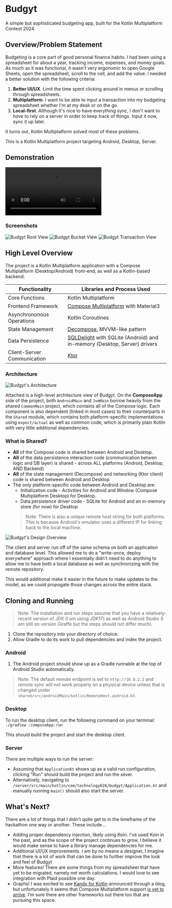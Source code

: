 # Budgyt
A simple but sophisticated budgeting app, built for the Kotlin Multiplatform Contest 2024.

## Overview/Problem Statement

Budgeting is a core part of good personal finance habits. I had been using a spreadsheet for about a year, tracking income, expenses, and money goals. As much as it was functional, it wasn't very ergonomic to open Google Sheets, open the spreadsheet, scroll to the cell, and add the value. I needed a better solution with the following criteria:

1. **Better UI/UX**. Limit the time spent clicking around in menus or scrolling through spreadsheets.
2. **Multiplatform**. I want to be able to input a transaction into my budgeting spreadsheet whether I'm at my desk or on the go.
3. **Local-first**. Although it's nice to have everything sync, I don't want to *have* to rely on a server in order to keep track of things. Input it now, sync it up later.

It turns out, Kotlin Multiplatform solved most of these problems.

This is a Kotlin Multiplatform project targeting Android, Desktop, Server.

## Demonstration
![](Budgyt_Demo_mp4.mp4)

### Screenshots
![Budgyt Root View](Budgyt-Root-View.png)
![Budgyt Bucket View](Budgyt-Bucket-View.png)
![Budgyt Transaction View](Budgyt-Transaction-View.png)

## High Level Overview
The project is a Kotlin Multiplatform application with a Compose Multiplatform (Desktop/Android) front-end, as well as a Kotlin-based backend.

| Functionality | Libraries and Process Used |
| -|-|
| Core Functions | Kotlin Multiplatform |
| Frontend Framework | [Compose Multiplatform](https://www.jetbrains.com/lp/compose-multiplatform/) with Material3
| Asynchrononous Operations | Kotlin Coroutines
| State Management | [Decompose](https://github.com/arkivanov/Decompose), MVVM-like pattern |
| Data Persistence | [SQLDelight](https://github.com/cashapp/sqldelight) with SQLite (Android) and in-memory (Desktop, Server) drivers |
| Client-Server Communication | [Ktor](https://ktor.io/) |

### Architecture
![Budgyt's Architecture](BudgytArchitecture.drawio.png)

Attached is a high-level architecture view of Budgyt. On the **ComposeApp** side of the project, both `AndroidMain` and `JvmMain` borrow heavily from the shared `CommonMain` project, which contains all of the Compose logic. Each component is also dependent (linked in most cases) to their counterparts in the `Shared` module, which contains both platform-specific implementations using `expect/actual` as well as common code, which is primarily plain Kotlin with very little additional dependencies.

### What is Shared?
- **All** of the Compose code is shared between Android and Desktop.
- **All** of the data persistence interaction code (communication betwen logic and DB layer) is shared - across ALL platforms (Android, Desktop, AND Backend)
- **All** of the state management (Decompose) and networking (Ktor client) code is shared between Android and Desktop
- The only platform-specific code between Android and Desktop are:
  - Initialization code - Activities for Android and Window (Compose Multiplatform Desktop) for Desktop.
  - Data persistence driver code - SQLite for Android and an in-memory store (for now) for Desktop
  > Note: There is also a unique remote host string for both platforms. This is because Android's emulator uses a different IP for linking back to the local machine.

![Budgyt's Design Overview](BudgytDesign.drawio.png)

The client and server run off of the same schema on both an application and database level. This allowed me to do a "write-once, deploy everywhere" approach where I essentially didn't need to do anything to allow me to have both a local database as well as synchronizing with the remote repository.

This would additional make it easier in the future to make updates to the model, as we could propogate those changes across the entire stack.

## Cloning and Running
> Note: The installation and run steps assume that you have a relatively-recent version of JDK (I am using JDK17) as well as Android Studio (I am still on version Giraffe but the steps should not differ much).
1. Clone the repository into your directory of choice.
2. Allow Gradle to do its work to pull dependencies and index the project.

### Android
1. The Android project should show up as a Gradle runnable at the top of Android Studio automatically.

> Note: The default remote endpoint is set to `http://10.0.2.2` and remote sync will not work properly on a physical device unless that is changed under `shared/src/androidMain/kotlin/RemoteHost.android.kt`.

### Desktop
To run the desktop client, run the following command on your terminal:
`./gradlew :composeApp:run`

This should build the project and start the desktop client.

### Server
There are multiple ways to run the server:
- Assuming that `ApplicationKt` shows up as a valid run configuration, clicking "Run" should build the project and run the sever.
- Alternatively, navigating to `/server/src/main/kotlin/com/technology626/budgyt/Application.kt` and manually running `main()` should also start the server.

## What's Next?
There are a lot of things that I didn't quite get to in the timeframe of the hackathon one way or another. These include...
- Adding proper dependency injection, likely using Koin. I've used Koin in the past, and as the scope of the project continues to grow, I believe it would make sense to have a library manage dependencies for me.
- Additional UI/UX improvements. I am by no means a designer, I imagine that there is a lot of work that can be done to further improve the look and feel of Budgyt
- More features! There are some things from my spreadsheet that have yet to be migrated, namely net worth calculations. I would love to see integration with Plaid possible one day.
- Graphs! I was excited to see [Kandy for Kotlin](https://github.com/Kotlin/kandy) announced through a blog, but unfortunately it seems that Compose Multiplatform support [is yet to arrive](https://github.com/Kotlin/kandy/issues/270). I'm sure there are other frameworks out there too that are pursuing this space. 